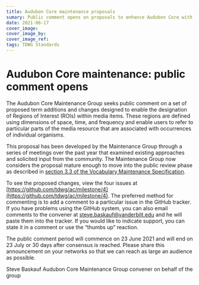 ```yaml
---
title: Audubon Core maintenance proposals 
sumary: Public comment opens on proposals to enhance Audubon Core with terms for Region of Interest (ROI)
date: 2021-06-17
cover_image: 
cover_image_by: 
cover_image_ref: 
tags: TDWG Standards
---
```


# Audubon Core maintenance: public comment opens

The Audubon Core Maintenance Group seeks public comment on a set of proposed term additions and changes designed to enable the designation of Regions of Interest (ROIs) within media items. These regions are defined using dimensions of space, time, and frequency and enable users to refer to particular parts of the media resource that are associated with occurrences of individual organisms. 

This proposal has been developed by the Maintenance Group through a series of meetings over the past year that examined existing approaches and solicited input from the community. The Maintenance Group now considers the proposal mature enough to move into the public review phase as described in [section 3.3 of the Vocabulary Maintenance Specification](http://rs.tdwg.org/vms/doc/specification/#33-changes-to-vocabulary-terms). 

To see the proposed changes, view the four issues at [https://github.com/tdwg/ac/milestone/4](https://github.com/tdwg/ac/milestone/4). The preferred method for commenting is to add a comment to a particular issue in the GitHub tracker. If you have problems using the GitHub system, you can also email comments to the convener at steve.baskauf@vanderbilt.edu and he will paste them into the tracker. If you would like to indicate support, you can state it in a comment or use the “thumbs up” reaction.

The public comment period will commence on 23 June 2021 and will end on 23 July or 30 days after consensus is reached. Please share this announcement on your networks so that we can reach as large an audience as possible.

Steve Baskauf
Audubon Core Maintenance Group convener on behalf of the group
